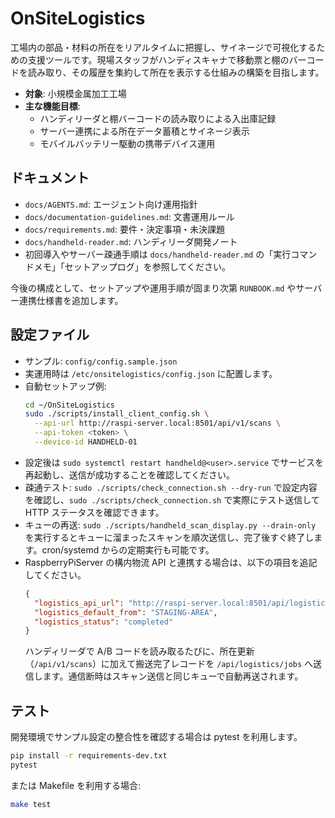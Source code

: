 # OnSiteLogistics

工場内の部品・材料の所在をリアルタイムに把握し、サイネージで可視化するための支援ツールです。現場スタッフがハンディスキャナで移動票と棚のバーコードを読み取り、その履歴を集約して所在を表示する仕組みの構築を目指します。

- **対象**: 小規模金属加工工場
- **主な機能目標**:
  - ハンディリーダと棚バーコードの読み取りによる入出庫記録
  - サーバー連携による所在データ蓄積とサイネージ表示
  - モバイルバッテリー駆動の携帯デバイス運用

## ドキュメント
- `docs/AGENTS.md`: エージェント向け運用指針
- `docs/documentation-guidelines.md`: 文書運用ルール
- `docs/requirements.md`: 要件・決定事項・未決課題
- `docs/handheld-reader.md`: ハンディリーダ開発ノート
- 初回導入やサーバー疎通手順は `docs/handheld-reader.md` の「実行コマンドメモ」「セットアップログ」を参照してください。

今後の構成として、セットアップや運用手順が固まり次第 `RUNBOOK.md` やサーバー連携仕様書を追加します。

## 設定ファイル
- サンプル: `config/config.sample.json`
- 実運用時は `/etc/onsitelogistics/config.json` に配置します。
- 自動セットアップ例:
  ```bash
  cd ~/OnSiteLogistics
  sudo ./scripts/install_client_config.sh \
    --api-url http://raspi-server.local:8501/api/v1/scans \
    --api-token <token> \
    --device-id HANDHELD-01
  ```
- 設定後は `sudo systemctl restart handheld@<user>.service` でサービスを再起動し、送信が成功することを確認してください。
- 疎通テスト: `sudo ./scripts/check_connection.sh --dry-run` で設定内容を確認し、`sudo ./scripts/check_connection.sh` で実際にテスト送信して HTTP ステータスを確認できます。
- キューの再送: `sudo ./scripts/handheld_scan_display.py --drain-only` を実行するとキューに溜まったスキャンを順次送信し、完了後すぐ終了します。cron/systemd からの定期実行も可能です。
- RaspberryPiServer の構内物流 API と連携する場合は、以下の項目を追記してください。
  ```json
  {
    "logistics_api_url": "http://raspi-server.local:8501/api/logistics/jobs",
    "logistics_default_from": "STAGING-AREA",
    "logistics_status": "completed"
  }
  ```
  ハンディリーダで A/B コードを読み取るたびに、所在更新（`/api/v1/scans`）に加えて搬送完了レコードを `/api/logistics/jobs` へ送信します。通信断時はスキャン送信と同じキューで自動再送されます。

## テスト

開発環境でサンプル設定の整合性を確認する場合は pytest を利用します。

```bash
pip install -r requirements-dev.txt
pytest
```

または Makefile を利用する場合:

```bash
make test
```
